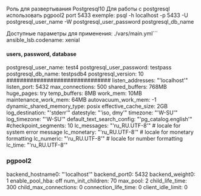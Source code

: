 Роль для развертывания Postgresql10
Для работы с postgresql использовать pgpool2 port 5433
exemple:
psql -h localhost -p 5433 -U  postgresql_user_name -W  postgresql_user_password postgresql_db_name

Доступные параметры для применения:
./vars/main.yml```
ansible_lsb.codename: xenial
#### users, password, database
postgresql_user_name: test4
postgresql_user_password: testpass
postgresql_db_name: testpsdb4
postgresql_version: 10
###############################
listen_addresses: "'localhost'"
listen_port: 5432
max_connections: 500
shared_buffers: 768MB
huge_pages: try
temp_buffers: 8MB
work_mem: 10MB
maintenance_work_mem: 64MB
autovacuum_work_mem: -1
dynamic_shared_memory_type: posix
effective_cache_size: 2GB
log_destination: "'stderr'"
datestyle: "'iso, dmy'"
timezone: "'W-SU'"
log_timezone: "'W-SU'"
default_text_search_config: "'pg_catalog.english'"
#checkpoint_segments: 10
lc_messages: "'ru_RU.UTF-8'"                     # locale for system error message
lc_monetary: "'ru_RU.UTF-8'"                     # locale for monetary formatting
lc_numeric: "'ru_RU.UTF-8'"                      # locale for number formatting
lc_time: "'ru_RU.UTF-8'"
### pgpool2
backend_hostname0: "'localhost'"
backend_port0: 5432
backend_weight0: 1
enable_pool_hba: off
num_init_children: 70
max_pool: 2
child_life_time: 300
child_max_connections: 0
connection_life_time: 0
client_idle_limit: 0
